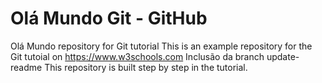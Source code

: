 # Olá Mundo Git - GitHub
Olá Mundo repository for Git tutorial
This is an example repository for the Git tutoial on https://www.w3schools.com
Inclusão da branch update-readme
This repository is built step by step in the tutorial.
